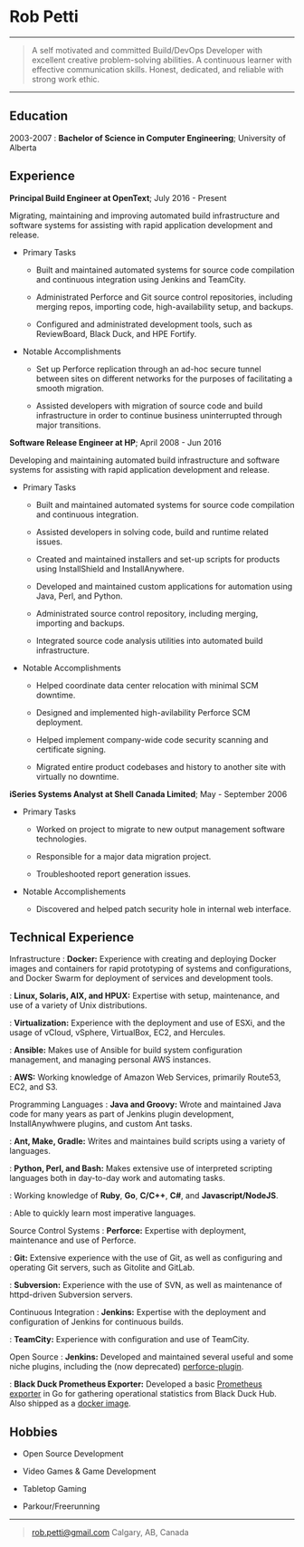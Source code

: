 Rob Petti
=======

----

>	A self motivated and committed Build/DevOps Developer with excellent creative
>	problem-solving abilities. A continuous learner with effective communication skills.
>	Honest, dedicated, and reliable with strong work ethic.

----

Education
---------

2003-2007
:	**Bachelor of Science in Computer Engineering**; University of Alberta

Experience
----------

**Principal Build Engineer at OpenText**; July 2016 - Present

Migrating, maintaining and improving automated build infrastructure and software systems for assisting with rapid application development and release.

* Primary Tasks
	-   Built and maintained automated systems for source code compilation
	    and continuous integration using Jenkins and TeamCity.

	-   Administrated Perforce and Git source control repositories, including merging repos,
	    importing code, high-availability setup, and backups.

	-	Configured and administrated development tools, such as ReviewBoard, Black Duck,
		and HPE Fortify.

* Notable Accomplishments
	-   Set up Perforce replication through an ad-hoc secure tunnel 
        between sites on different networks for the purposes of facilitating 
        a smooth migration.

	-   Assisted developers with migration of source code and build infrastructure 
        in order to continue business uninterrupted through major transitions.

**Software Release Engineer at HP**; April 2008 - Jun 2016

Developing and maintaining automated build infrastructure and software systems for assisting with rapid application development and release.

* Primary Tasks
	-   Built and maintained automated systems for source code compilation
	    and continuous integration.

	-   Assisted developers in solving code, build and runtime
	    related issues.

	-   Created and maintained installers and set-up scripts for products using
		InstallShield and InstallAnywhere.

	-   Developed and maintained custom applications for automation using
	    Java, Perl, and Python.

	-   Administrated source control repository, including merging,
	    importing and backups.

	-   Integrated source code analysis utilities into automated
	    build infrastructure.

* Notable Accomplishments

	-   Helped coordinate data center relocation with
	    minimal SCM downtime.

	-   Designed and implemented high-avilability Perforce
	    SCM deployment.

	-   Helped implement company-wide code security scanning and
	    certificate signing.

	-   Migrated entire product codebases and history to another
	    site with virtually no downtime.

**iSeries Systems Analyst at Shell Canada Limited**; May - September 2006

* Primary Tasks

	-   Worked on project to migrate to new output management
	    software technologies.

	-   Responsible for a major data migration project.

	-   Troubleshooted report generation issues.

* Notable Accomplishements

	-   Discovered and helped patch security hole in
	    internal web interface.

Technical Experience
--------------------

Infrastructure
:	**Docker:** Experience with creating and deploying Docker images and containers
	for rapid prototyping of systems and configurations, and Docker Swarm for 
	deployment of services and development tools.

:	**Linux, Solaris, AIX, and HPUX:** Expertise with setup, maintenance, 
	and use of a variety of Unix distributions.

:	**Virtualization:** Experience with the deployment and use of ESXi, and the usage of vCloud,
	vSphere, VirtualBox, EC2, and Hercules.

:	**Ansible:** Makes use of Ansible for build system configuration management, and managing 
	personal AWS instances.

:	**AWS:** Working knowledge of Amazon Web Services, primarily Route53, EC2, and S3.

Programming Languages
:	**Java and Groovy:** Wrote and maintained Java code for many years as part
	of Jenkins plugin development, InstallAnywhwere plugins, and custom Ant tasks.

:	**Ant, Make, Gradle:** Writes and maintaines build scripts using a variety of languages.

:	**Python, Perl, and Bash:** Makes extensive use of interpreted scripting languages
	both in day-to-day work and automating tasks.

:	Working knowledge of **Ruby**, **Go**, **C/C++**, **C#**, and **Javascript/NodeJS**.

:	Able to quickly learn most imperative languages.

Source Control Systems
:	**Perforce:** Expertise with deployment, maintenance and use of Perforce.

:	**Git:** Extensive experience with the use of Git, as well as configuring and operating
	Git servers, such as Gitolite and GitLab.

:	**Subversion:** Experience with the use of SVN, as well as maintenance of httpd-driven
	Subversion servers.

Continuous Integration
:	**Jenkins:** Expertise with the deployment and configuration of Jenkins for continuous builds.

:	**TeamCity:** Experience with configuration and use of TeamCity.

Open Source
:	**Jenkins:** Developed and maintained several useful and some 
	niche plugins, including the (now deprecated) [perforce-plugin](http://github.com/jenkinsci/perforce-plugin).

:	**Black Duck Prometheus Exporter:** Developed a basic [Prometheus exporter](http://github.com/rpetti/blackduck_exporter) in Go
	for gathering operational statistics from Black Duck Hub. Also shipped as a [docker image](https://hub.docker.com/r/rpetti/blackduck_exporter/).

Hobbies
-------

*	Open Source Development

*	Video Games & Game Development

*	Tabletop Gaming

*	Parkour/Freerunning

----

> <rob.petti@gmail.com>
> Calgary, AB, Canada
